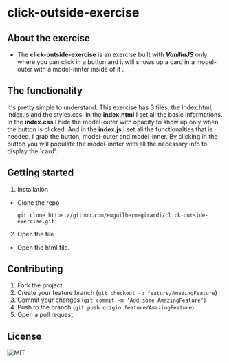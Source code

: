 # click-outside-exercise

## About the exercise

- The **click-outside-exercise** is an exercise built with **_VanillaJS_** only where you can click in a button and it will shows up a card in a model-outer with a model-innter inside of it .

## The functionality

It's pretty simple to understand. 
This exercise has 3 files, the index.html, index.js and the styles.css.
In the **index.html** I set all the basic informations.
In the **index.css** I hide the model-outer with opacity to show up only when the button is clicked.
And in the **index.js** I set all the functionalties that is needed. I grab the button, model-outer and model-inner. By clicking in the button you will populate the model-innter with all the necessary info to display the 'card'.

## Getting started

1. Installation

- Clone the repo

      git clone https://github.com/euguilhermegirardi/click-outside-exercise.git
      
2. Open the file

- Open the html file.


## Contributing

1.  Fork the project
2.  Create your feature branch (`git checkout -b feature/AmazingFeature`)
3.  Commit your changes (`git commit -m 'Add some AmazingFeature'`)
4.  Push to the branch (`git push origin feature/AmazingFeature`)
5.  Open a pull request

## License

![MIT](https://img.shields.io/badge/License-MIT-blue.svg)
